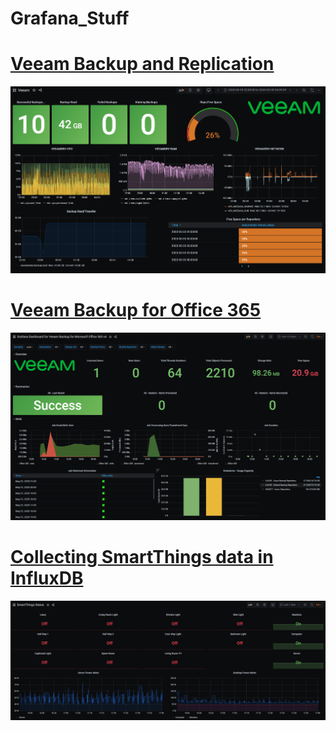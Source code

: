 # Grafana_Stuff

<h1><a href="https://github.com/TheMadVanguard/Grafana_Stuff/wiki#veeam-backup-and-replication">Veeam Backup and Replication</a></h1>

<img src=./Veeam/B&R/Veeam_Grafana_Dashboard.PNG>

<h1><a href=https://github.com/TheMadVanguard/Grafana_Stuff/wiki#veeam-backup-for-office-365>Veeam Backup for Office 365</a></h1>

<img src=./Veeam/Office_365/Veeam_O365_Grafana_Dashboard.PNG.png>

<h1><a href=https://github.com/TheMadVanguard/Grafana_Stuff/wiki#collecting-smartthings-data-in-influxdb>Collecting SmartThings data in InfluxDB</a></h1>

<img src=./SmartThings/SmartThings.PNG>
